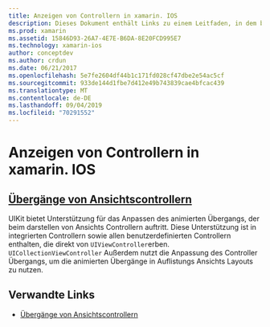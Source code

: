 ```yaml
---
title: Anzeigen von Controllern in xamarin. IOS
description: Dieses Dokument enthält Links zu einem Leitfaden, in dem beschrieben wird, wie die animierten Übergänge zwischen Ansichts Controllern in xamarin. IOS angepasst werden.
ms.prod: xamarin
ms.assetid: 15846D93-26A7-4E7E-B6DA-8E20FCD995E7
ms.technology: xamarin-ios
author: conceptdev
ms.author: crdun
ms.date: 06/21/2017
ms.openlocfilehash: 5e7fe2604df44b1c171fd028cf47dbe2e54ac5cf
ms.sourcegitcommit: 933de144d1fbe7d412e49b743839cae4bfcac439
ms.translationtype: MT
ms.contentlocale: de-DE
ms.lasthandoff: 09/04/2019
ms.locfileid: "70291552"
---
```

# <a name="view-controllers-in-xamarinios"></a>Anzeigen von Controllern in xamarin. IOS

## <a name="view-controller-transitionstransitionsmd"></a>[Übergänge von Ansichtscontrollern](transitions.md)

UIKit bietet Unterstützung für das Anpassen des animierten Übergangs, der beim darstellen von Ansichts Controllern auftritt. Diese Unterstützung ist in integrierten Controllern sowie allen benutzerdefinierten Controllern enthalten, die direkt von `UIViewController`erben. `UICollectionViewController` Außerdem nutzt die Anpassung des Controller Übergangs, um die animierten Übergänge in Auflistungs Ansichts Layouts zu nutzen.

## <a name="related-links"></a>Verwandte Links

- [Übergänge von Ansichtscontrollern](~/ios/user-interface/ios-ui/view-controllers/transitions.md)
